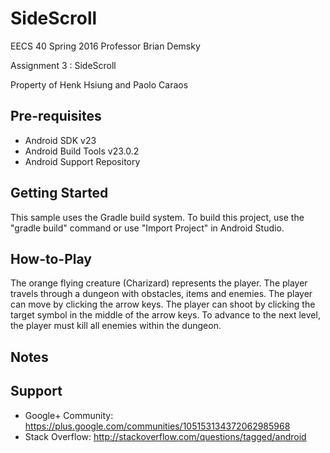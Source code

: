 SideScroll
=============

EECS 40 Spring 2016 
Professor Brian Demsky

Assignment 3 : SideScroll

Property of Henk Hsiung and Paolo Caraos



Pre-requisites
--------------

- Android SDK v23
- Android Build Tools v23.0.2
- Android Support Repository


Getting Started
---------------

This sample uses the Gradle build system. To build this project, use the
"gradle build" command or use "Import Project" in Android Studio.


How-to-Play
---------------
The orange flying creature (Charizard) represents the player. The player travels through a dungeon with obstacles, items and enemies. The player can move by clicking the arrow keys. The player can shoot by clicking the target symbol in the middle of the arrow keys. To advance to the next level, the player must kill all enemies within the dungeon.

Notes
---------------



Support
-------

- Google+ Community: https://plus.google.com/communities/105153134372062985968
- Stack Overflow: http://stackoverflow.com/questions/tagged/android








